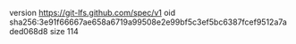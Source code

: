 version https://git-lfs.github.com/spec/v1
oid sha256:3e91f66667ae658a6719a99508e2e99bf5c3ef5bc6387fcef9512a7aded068d8
size 114
